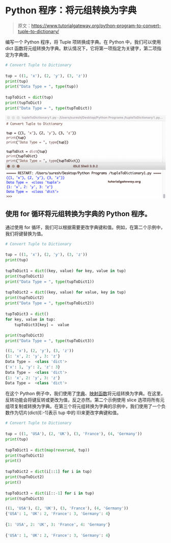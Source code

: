 # Python 程序：将元组转换为字典

> 原文：<https://www.tutorialgateway.org/python-program-to-convert-tuple-to-dictionary/>

编写一个 Python 程序，将 Tuple 项转换成字典。在 Python 中，我们可以使用 dict 函数将元组转换为字典。默认情况下，它将第一项指定为关键字，第二项指定为字典值。

```py
# Convert Tuple to Dictionary

tup = ((1, 'x'), (2, 'y'), (3, 'z'))
print(tup)
print("Data Type = ", type(tup))

tupToDict = dict(tup)
print(tupToDict)
print("Data Type = ", type(tupToDict))
```

![Python Program to Convert Tuple to Dictionary 1](img/a63caeea8e83c46e7adc4c062eef05b3.png)

## 使用 for 循环将元组转换为字典的 Python 程序。

通过使用 for 循环，我们可以根据需要更改字典键和值。例如，在第二个示例中，我们将键替换为值。

```py
# Convert Tuple to Dictionary

tup = ((1, 'x'), (2, 'y'), (3, 'z'))
print(tup)

tupToDict1 = dict((key, value) for key, value in tup)
print(tupToDict1)
print("Data Type = ", type(tupToDict1))

tupToDict2 = dict((key, value) for value, key in tup)
print(tupToDict2)
print("Data Type = ", type(tupToDict2))

tupToDict3 = dict()
for key, value in tup:
    tupToDict3[key] =  value

print(tupToDict3)
print("Data Type = ", type(tupToDict3))
```

```py
((1, 'x'), (2, 'y'), (3, 'z'))
{1: 'x', 2: 'y', 3: 'z'}
Data Type =  <class 'dict'>
{'x': 1, 'y': 2, 'z': 3}
Data Type =  <class 'dict'>
{1: 'x', 2: 'y', 3: 'z'}
Data Type =  <class 'dict'>
```

在这个 Python 例子中，我们使用了[字典](https://www.tutorialgateway.org/python-dictionary/)、[映射函数](https://www.tutorialgateway.org/python-map-function/)将元组转换为字典。在这里，反转功能会将键反转或更改为值，反之亦然。第二个示例使用 slice 选项将所有元组项复制或转换为字典。在第三个将元组转换为字典的示例中，我们使用了一个负数作为切片(dict(I[:-1]表示 tup 中的 I))来更改字典键和值。

```py
# Convert Tuple to Dictionary

tup = ((1, 'USA'), (2, 'UK'), (3, 'France'), (4, 'Germany'))
print(tup)

tupToDict1 = dict(map(reversed, tup))
print(tupToDict1)
print()

tupToDict2 = dict(i[::1] for i in tup)
print(tupToDict2)
print()

tupToDict3 = dict(i[::-1] for i in tup)
print(tupToDict3)
```

```py
((1, 'USA'), (2, 'UK'), (3, 'France'), (4, 'Germany'))
{'USA': 1, 'UK': 2, 'France': 3, 'Germany': 4}

{1: 'USA', 2: 'UK', 3: 'France', 4: 'Germany'}

{'USA': 1, 'UK': 2, 'France': 3, 'Germany': 4}
```